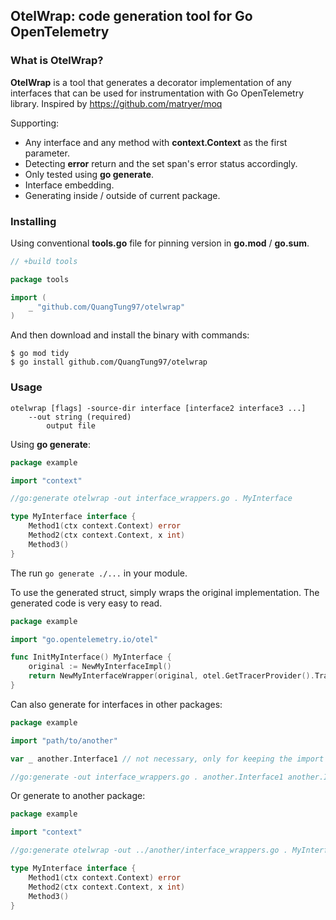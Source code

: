 ## OtelWrap: code generation tool for Go OpenTelemetry

### What is OtelWrap?

**OtelWrap** is a tool that generates a decorator implementation of any interfaces that can be used for instrumentation
with Go OpenTelemetry library. Inspired by https://github.com/matryer/moq

Supporting:

* Any interface and any method with **context.Context** as the first parameter.
* Detecting **error** return and the set span's error status accordingly.
* Only tested using **go generate**.
* Interface embedding.
* Generating inside / outside of current package.

### Installing

Using conventional **tools.go** file for pinning version in **go.mod** / **go.sum**.

```go
// +build tools

package tools

import (
    _ "github.com/QuangTung97/otelwrap"
)
```

And then download and install the binary with commands:

```shell
$ go mod tidy
$ go install github.com/QuangTung97/otelwrap
```

### Usage

```
otelwrap [flags] -source-dir interface [interface2 interface3 ...]
    --out string (required)
        output file
```

Using **go generate**:

```go
package example

import "context"

//go:generate otelwrap -out interface_wrappers.go . MyInterface

type MyInterface interface {
    Method1(ctx context.Context) error
    Method2(ctx context.Context, x int)
    Method3()
}
```

The run ``go generate ./...`` in your module.

To use the generated struct, simply wraps the original implementation. The generated code is very easy to read.

```go
package example

import "go.opentelemetry.io/otel"

func InitMyInterface() MyInterface {
    original := NewMyInterfaceImpl()
    return NewMyInterfaceWrapper(original, otel.GetTracerProvider().Tracer("example"), "prefix")
}


```

Can also generate for interfaces in other packages:

```go
package example

import "path/to/another"

var _ another.Interface1 // not necessary, only for keeping the import statement

//go:generate -out interface_wrappers.go . another.Interface1 another.Interface2
```

Or generate to another package:

```go
package example

import "context"

//go:generate otelwrap -out ../another/interface_wrappers.go . MyInterface

type MyInterface interface {
    Method1(ctx context.Context) error
    Method2(ctx context.Context, x int)
    Method3()
}
```
